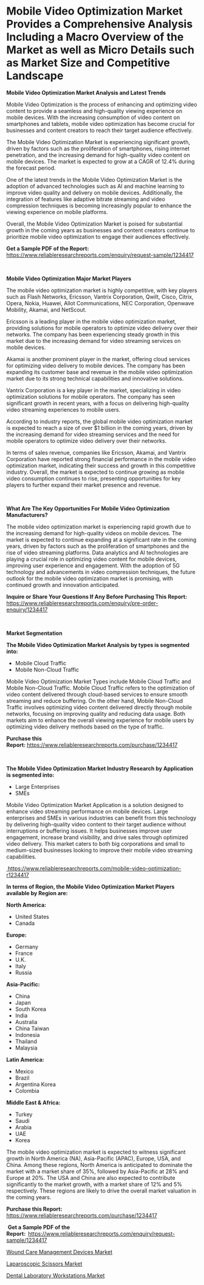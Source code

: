 <p><h1>Mobile Video Optimization Market Provides a Comprehensive Analysis Including a Macro Overview of the Market as well as Micro Details such as Market Size and Competitive Landscape</h1></p><p><strong>Mobile Video Optimization Market Analysis and Latest Trends</strong></p>
<p><p>Mobile Video Optimization is the process of enhancing and optimizing video content to provide a seamless and high-quality viewing experience on mobile devices. With the increasing consumption of video content on smartphones and tablets, mobile video optimization has become crucial for businesses and content creators to reach their target audience effectively.</p><p>The Mobile Video Optimization Market is experiencing significant growth, driven by factors such as the proliferation of smartphones, rising internet penetration, and the increasing demand for high-quality video content on mobile devices. The market is expected to grow at a CAGR of 12.4% during the forecast period.</p><p>One of the latest trends in the Mobile Video Optimization Market is the adoption of advanced technologies such as AI and machine learning to improve video quality and delivery on mobile devices. Additionally, the integration of features like adaptive bitrate streaming and video compression techniques is becoming increasingly popular to enhance the viewing experience on mobile platforms.</p><p>Overall, the Mobile Video Optimization Market is poised for substantial growth in the coming years as businesses and content creators continue to prioritize mobile video optimization to engage their audiences effectively.</p></p>
<p><strong>Get a Sample PDF of the Report:&nbsp;</strong> <a href="https://www.reliableresearchreports.com/enquiry/request-sample/1234417">https://www.reliableresearchreports.com/enquiry/request-sample/1234417</a></p>
<p>&nbsp;</p>
<p><strong>Mobile Video Optimization Major Market Players</strong></p>
<p><p>The mobile video optimization market is highly competitive, with key players such as Flash Networks, Ericsson, Vantrix Corporation, Qwilt, Cisco, Citrix, Opera, Nokia, Huawei, Allot Communications, NEC Corporation, Openwave Mobility, Akamai, and NetScout. </p><p>Ericsson is a leading player in the mobile video optimization market, providing solutions for mobile operators to optimize video delivery over their networks. The company has been experiencing steady growth in this market due to the increasing demand for video streaming services on mobile devices. </p><p>Akamai is another prominent player in the market, offering cloud services for optimizing video delivery to mobile devices. The company has been expanding its customer base and revenue in the mobile video optimization market due to its strong technical capabilities and innovative solutions. </p><p>Vantrix Corporation is a key player in the market, specializing in video optimization solutions for mobile operators. The company has seen significant growth in recent years, with a focus on delivering high-quality video streaming experiences to mobile users. </p><p>According to industry reports, the global mobile video optimization market is expected to reach a size of over $1 billion in the coming years, driven by the increasing demand for video streaming services and the need for mobile operators to optimize video delivery over their networks. </p><p>In terms of sales revenue, companies like Ericsson, Akamai, and Vantrix Corporation have reported strong financial performance in the mobile video optimization market, indicating their success and growth in this competitive industry. Overall, the market is expected to continue growing as mobile video consumption continues to rise, presenting opportunities for key players to further expand their market presence and revenue.</p></p>
<p>&nbsp;</p>
<p><strong>What Are The Key Opportunities For Mobile Video Optimization Manufacturers?</strong></p>
<p><p>The mobile video optimization market is experiencing rapid growth due to the increasing demand for high-quality videos on mobile devices. The market is expected to continue expanding at a significant rate in the coming years, driven by factors such as the proliferation of smartphones and the rise of video streaming platforms. Data analytics and AI technologies are playing a crucial role in optimizing video content for mobile devices, improving user experience and engagement. With the adoption of 5G technology and advancements in video compression techniques, the future outlook for the mobile video optimization market is promising, with continued growth and innovation anticipated.</p></p>
<p><strong>Inquire or Share Your Questions If Any Before Purchasing This Report:</strong> <a href="https://www.reliableresearchreports.com/enquiry/pre-order-enquiry/1234417">https://www.reliableresearchreports.com/enquiry/pre-order-enquiry/1234417</a></p>
<p>&nbsp;</p>
<p><strong>Market Segmentation</strong></p>
<p><strong>The Mobile Video Optimization Market Analysis by types is segmented into:</strong></p>
<p><ul><li>Mobile Cloud Traffic</li><li>Mobile Non-Cloud Traffic</li></ul></p>
<p><p>Mobile Video Optimization Market Types include Mobile Cloud Traffic and Mobile Non-Cloud Traffic. Mobile Cloud Traffic refers to the optimization of video content delivered through cloud-based services to ensure smooth streaming and reduce buffering. On the other hand, Mobile Non-Cloud Traffic involves optimizing video content delivered directly through mobile networks, focusing on improving quality and reducing data usage. Both markets aim to enhance the overall viewing experience for mobile users by optimizing video delivery methods based on the type of traffic.</p></p>
<p><strong>Purchase this Report:&nbsp;</strong><a href="https://www.reliableresearchreports.com/purchase/1234417">https://www.reliableresearchreports.com/purchase/1234417</a></p>
<p>&nbsp;</p>
<p><strong>The Mobile Video Optimization Market Industry Research by Application is segmented into:</strong></p>
<p><ul><li>Large Enterprises</li><li>SMEs</li></ul></p>
<p><p>Mobile Video Optimization Market Application is a solution designed to enhance video streaming performance on mobile devices. Large enterprises and SMEs in various industries can benefit from this technology by delivering high-quality video content to their target audience without interruptions or buffering issues. It helps businesses improve user engagement, increase brand visibility, and drive sales through optimized video delivery. This market caters to both big corporations and small to medium-sized businesses looking to improve their mobile video streaming capabilities.</p></p>
<p><a href="https://www.reliableresearchreports.com/mobile-video-optimization-r1234417">&nbsp;https://www.reliableresearchreports.com/mobile-video-optimization-r1234417</a></p>
<p><strong>In terms of Region, the Mobile Video Optimization Market Players available by Region are:</strong></p>
<p>
    <p> <strong> North America: </strong>
        <ul>
            <li>United States</li>
            <li>Canada</li>
        </ul>
        </p> 
    <p> <strong> Europe: </strong>
        <ul>
            <li>Germany</li>
            <li>France</li>
            <li>U.K.</li>
            <li>Italy</li>
            <li>Russia</li>
        </ul>
        </p> 
    <p> <strong> Asia-Pacific: </strong>
        <ul>
            <li>China</li>
            <li>Japan</li>
            <li>South Korea</li>
            <li>India</li>
            <li>Australia</li>
            <li>China Taiwan</li>
            <li>Indonesia</li>
            <li>Thailand</li>
            <li>Malaysia</li>
        </ul>
        </p> 
    <p> <strong> Latin America: </strong>
        <ul>
            <li>Mexico</li>
            <li>Brazil</li>
            <li>Argentina Korea</li>
            <li>Colombia</li>
        </ul>
        </p> 
    <p> <strong> Middle East & Africa: </strong>
        <ul>
            <li>Turkey</li>
            <li>Saudi</li>
            <li>Arabia</li>
            <li>UAE</li>
            <li>Korea</li>
        </ul>
    </p>
    </p>
<p><p>The mobile video optimization market is expected to witness significant growth in North America (NA), Asia-Pacific (APAC), Europe, USA, and China. Among these regions, North America is anticipated to dominate the market with a market share of 35%, followed by Asia-Pacific at 28% and Europe at 20%. The USA and China are also expected to contribute significantly to the market growth, with a market share of 12% and 5% respectively. These regions are likely to drive the overall market valuation in the coming years.</p></p>
<p><strong>Purchase this Report: </strong><a href="https://www.reliableresearchreports.com/purchase/1234417">https://www.reliableresearchreports.com/purchase/1234417</a></p>
<p>&nbsp;<strong>Get a Sample PDF of the Report:&nbsp;&nbsp;</strong><a href="https://www.reliableresearchreports.com/enquiry/request-sample/1234417">https://www.reliableresearchreports.com/enquiry/request-sample/1234417</a></p>
<p><strong></strong></p>
<p><p><a href="https://www.linkedin.com/pulse/wound-care-management-devices-market-share-evolution-growth-dbvae">Wound Care Management Devices Market</a></p><p><a href="https://www.linkedin.com/pulse/laparoscopic-scissors-market-furnishes-information-share-hn2xe">Laparoscopic Scissors Market</a></p><p><a href="https://www.linkedin.com/pulse/dental-laboratory-workstations-market-share-evolution-growth-trends-twsze">Dental Laboratory Workstations Market</a></p></p>